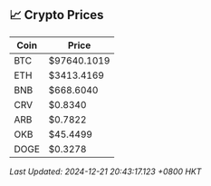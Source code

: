 ## 📈 Crypto Prices

| Coin | Price |
| ---- | ----- |
| BTC | $97640.1019 |
| ETH | $3413.4169 |
| BNB | $668.6040 |
| CRV | $0.8340 |
| ARB | $0.7822 |
| OKB | $45.4499 |
| DOGE | $0.3278 |

_Last Updated: 2024-12-21 20:43:17.123 +0800 HKT_